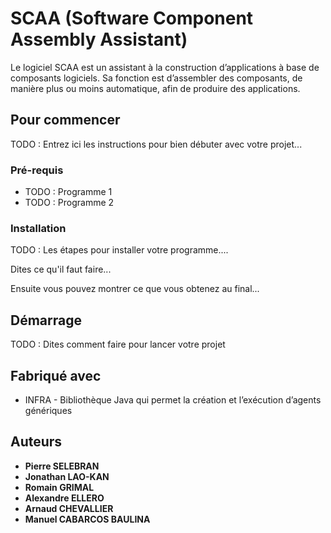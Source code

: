 # SCAA (Software Component Assembly Assistant)

Le logiciel SCAA est un assistant à la construction d’applications à base de composants logiciels. Sa fonction est d’assembler des composants, de manière plus ou moins automatique, afin de produire des applications.

## Pour commencer

TODO : Entrez ici les instructions pour bien débuter avec votre projet...

### Pré-requis

- TODO : Programme 1
- TODO : Programme 2

### Installation

TODO : Les étapes pour installer votre programme....

Dites ce qu'il faut faire...

Ensuite vous pouvez montrer ce que vous obtenez au final...

## Démarrage

TODO : Dites comment faire pour lancer votre projet

## Fabriqué avec

* INFRA - Bibliothèque Java qui permet la création et l’exécution d’agents génériques

## Auteurs

* **Pierre SELEBRAN**
* **Jonathan LAO-KAN**
* **Romain GRIMAL**
* **Alexandre ELLERO**
* **Arnaud CHEVALLIER**
* **Manuel CABARCOS BAULINA**
